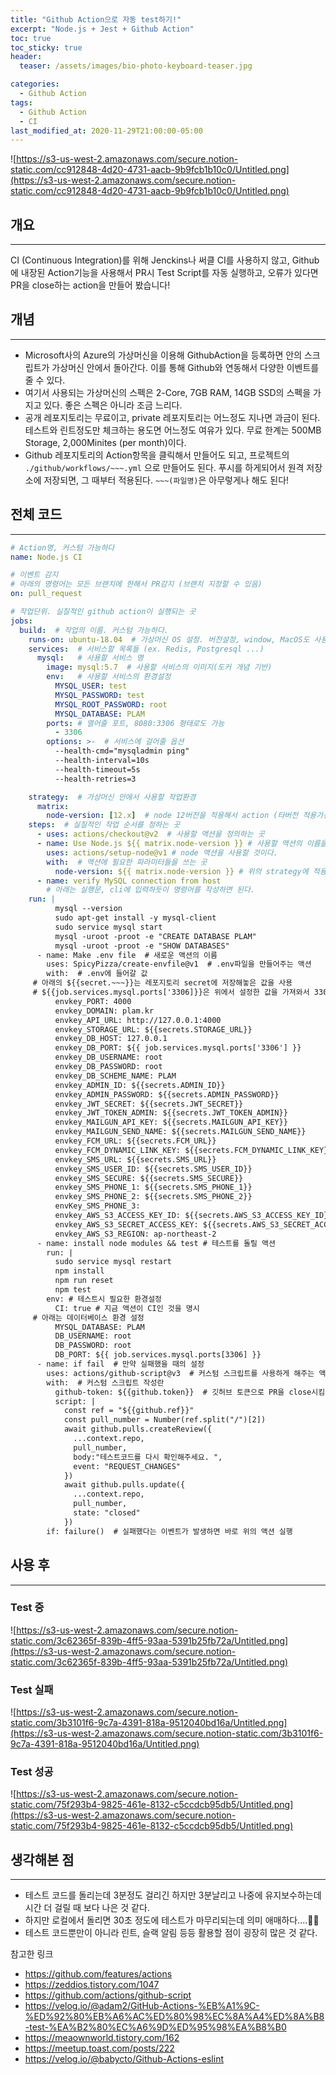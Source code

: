 ```yaml
---
title: "Github Action으로 자동 test하기!"
excerpt: "Node.js + Jest + Github Action"
toc: true
toc_sticky: true
header:
  teaser: /assets/images/bio-photo-keyboard-teaser.jpg

categories:
  - Github Action
tags:
  - Github Action
  - CI
last_modified_at: 2020-11-29T21:00:00-05:00
---
```


![https://s3-us-west-2.amazonaws.com/secure.notion-static.com/cc912848-4d20-4731-aacb-9b9fcb1b10c0/Untitled.png](https://s3-us-west-2.amazonaws.com/secure.notion-static.com/cc912848-4d20-4731-aacb-9b9fcb1b10c0/Untitled.png)

## 개요

---

CI (Continuous Integration)를 위해 Jenckins나 써클 CI를 사용하지 않고, Github에 내장된 Action기능을 사용해서 PR시 Test Script를 자동 실행하고, 오류가 있다면 PR을 close하는 action을 만들어 봤습니다!

## 개념

---

- Microsoft사의 Azure의 가상머신을 이용해 GithubAction을 등록하면 안의 스크립트가 가상머신 안에서 돌아간다. 이를 통해 Github와 연동해서 다양한 이벤트를 줄 수 있다.
- 여기서 사용되는 가상머신의 스펙은 2-Core, 7GB RAM, 14GB SSD의 스펙을 가지고 있다. 좋은 스펙은 아니라 조금 느리다.
- 공개 레포지토리는 무료이고, private 레포지토리는 어느정도 지나면 과금이 된다. 테스트와 린트정도만 체크하는 용도면 어느정도 여유가 있다.
  무료 한계는 500MB Storage, 2,000Minites (per month)이다.
- Github 레포지토리의 Action항목을 클릭해서 만들어도 되고, 프로젝트의 `./github/workflows/~~~.yml` 으로 만들어도 된다. 푸시를 하게되어서 원격 저장소에 저장되면, 그 때부터 적용된다. `~~~(파일명)`은 아무렇게나 해도 된다!

## 전체 코드

---

```yaml
# Action명, 커스텀 가능하다
name: Node.js CI

# 이벤트 감지
# 아래의 명령어는 모든 브랜치에 한해서 PR감지 (브랜치 지정할 수 있음)
on: pull_request

# 작업단위. 실질적인 github action이 실행되는 곳
jobs:
  build:  # 작업의 이름. 커스텀 가능하다.
    runs-on: ubuntu-18.04  # 가상머신 OS 설정. 버전설정, window, MacOS도 사용할 수 있다.
    services:  # 서비스할 목록들 (ex. Redis, Postgresql ...)
      mysql:   # 사용할 서비스 명
        image: mysql:5.7  # 사용할 서비스의 이미지(도커 개념 기반)
        env:   # 사용할 서비스의 환경설정
          MYSQL_USER: test
          MYSQL_PASSWORD: test
          MYSQL_ROOT_PASSWORD: root
          MYSQL_DATABASE: PLAM
        ports: # 열어줄 포트, 8080:3306 형태로도 가능
          - 3306
        options: >-  # 서비스에 걸어줄 옵션
          --health-cmd="mysqladmin ping"
          --health-interval=10s
          --health-timeout=5s
          --health-retries=3

    strategy:  # 가상머신 안에서 사용할 작업환경
      matrix:
        node-version: [12.x]  # node 12버전을 적용해서 action (타버전 적용가능)
    steps:  # 실질적인 작업 순서를 정하는 곳
      - uses: actions/checkout@v2  # 사용할 액션을 정의하는 곳
      - name: Use Node.js ${{ matrix.node-version }} # 사용할 액션의 이름을 정의
        uses: actions/setup-node@v1 # node 액션을 사용할 것이다.
        with:  # 액션에 필요한 파라미터들을 쓰는 곳
          node-version: ${{ matrix.node-version }} # 위의 strategy에 적용한 노드의 버전을 액션에서 가져온다.
      - name: verify MySQL connection from host
        # 아래는 실행문, cli에 입력하듯이 명령어를 작성하면 된다.
    run: |
          mysql --version
          sudo apt-get install -y mysql-client
          sudo service mysql start
          mysql -uroot -proot -e "CREATE DATABASE PLAM"
          mysql -uroot -proot -e "SHOW DATABASES"
      - name: Make .env file  # 새로운 액션의 이름
        uses: SpicyPizza/create-envfile@v1  # .env파일을 만들어주는 액션
        with:  # .env에 들어갈 값
     # 아래의 ${{secret.~~~}}는 레포지토리 secret에 저장해놓은 값을 사용
     # ${{job.services.mysql.ports['3306]}}은 위에서 설정한 값을 가져와서 3306과 매칭되는 포트값을 넣는 것
          envkey_PORT: 4000
          envkey_DOMAIN: plam.kr
          envkey_API_URL: http://127.0.0.1:4000
          envkey_STORAGE_URL: ${{secrets.STORAGE_URL}}
          envkey_DB_HOST: 127.0.0.1
          envkey_DB_PORT: ${{ job.services.mysql.ports['3306'] }}
          envkey_DB_USERNAME: root
          envkey_DB_PASSWORD: root
          envkey_DB_SCHEME_NAME: PLAM
          envkey_ADMIN_ID: ${{secrets.ADMIN_ID}}
          envkey_ADMIN_PASSWORD: ${{secrets.ADMIN_PASSWORD}}
          envkey_JWT_SECRET: ${{secrets.JWT_SECRET}}
          envkey_JWT_TOKEN_ADMIN: ${{secrets.JWT_TOKEN_ADMIN}}
          envkey_MAILGUN_API_KEY: ${{secrets.MAILGUN_API_KEY}}
          envkey_MAILGUN_SEND_NAME: ${{secrets.MAILGUN_SEND_NAME}}
          envkey_FCM_URL: ${{secrets.FCM_URL}}
          envkey_FCM_DYNAMIC_LINK_KEY: ${{secrets.FCM_DYNAMIC_LINK_KEY}}
          envkey_SMS_URL: ${{secrets.SMS_URL}}
          envkey_SMS_USER_ID: ${{secrets.SMS_USER_ID}}
          envkey_SMS_SECURE: ${{secrets.SMS_SECURE}}
          envkey_SMS_PHONE_1: ${{secrets.SMS_PHONE_1}}
          envkey_SMS_PHONE_2: ${{secrets.SMS_PHONE_2}}
          envKey_SMS_PHONE_3:
          envkey_AWS_S3_ACCESS_KEY_ID: ${{secrets.AWS_S3_ACCESS_KEY_ID}}
          envkey_AWS_S3_SECRET_ACCESS_KEY: ${{secrets.AWS_S3_SECRET_ACCESS_KEY}}
          envkey_AWS_S3_REGION: ap-northeast-2
      - name: install node modules && test # 테스트를 돌릴 액션
        run: |
          sudo service mysql restart
          npm install
          npm run reset
          npm test
        env: # 테스트시 필요한 환경설정
          CI: true # 지금 액션이 CI인 것을 명시
     # 아래는 데이터베이스 환경 설정
          MYSQL_DATABASE: PLAM
          DB_USERNAME: root
          DB_PASSWORD: root
          DB_PORT: ${{ job.services.mysql.ports[3306] }}
      - name: if fail  # 만약 실패했을 때의 설정
        uses: actions/github-script@v3  # 커스텀 스크립트를 사용하게 해주는 액션
        with:  # 커스텀 스크립트 작성란
          github-token: ${{github.token}}  # 깃허브 토큰으로 PR을 close시킴
          script: |
            const ref = "${{github.ref}}"
            const pull_number = Number(ref.split("/")[2])
            await github.pulls.createReview({
              ...context.repo,
              pull_number,
              body:"테스트코드를 다시 확인해주세요. ",
              event: "REQUEST_CHANGES"
            })
            await github.pulls.update({
              ...context.repo,
              pull_number,
              state: "closed"
            })
        if: failure()  # 실패했다는 이벤트가 발생하면 바로 위의 액션 실행
```

## 사용 후

---

### Test 중

![https://s3-us-west-2.amazonaws.com/secure.notion-static.com/3c62365f-839b-4ff5-93aa-5391b25fb72a/Untitled.png](https://s3-us-west-2.amazonaws.com/secure.notion-static.com/3c62365f-839b-4ff5-93aa-5391b25fb72a/Untitled.png)

### Test 실패

![https://s3-us-west-2.amazonaws.com/secure.notion-static.com/3b3101f6-9c7a-4391-818a-9512040bd16a/Untitled.png](https://s3-us-west-2.amazonaws.com/secure.notion-static.com/3b3101f6-9c7a-4391-818a-9512040bd16a/Untitled.png)

### Test 성공

![https://s3-us-west-2.amazonaws.com/secure.notion-static.com/75f293b4-9825-461e-8132-c5ccdcb95db5/Untitled.png](https://s3-us-west-2.amazonaws.com/secure.notion-static.com/75f293b4-9825-461e-8132-c5ccdcb95db5/Untitled.png)

## 생각해본 점

---

- 테스트 코드를 돌리는데 3분정도 걸리긴 하지만 3분날리고 나중에 유지보수하는데 시간 더 걸릴 때 보다 나은 것 같다.
- 하지만 로컬에서 돌리면 30초 정도에 테스트가 마무리되는데 의미 애매하다....🤷‍♂️
- 테스트 코드뿐만이 아니라 린트, 슬랙 알림 등등 활용할 점이 굉장히 많은 것 같다.

참고한 링크

- <https://github.com/features/actions>
- <https://zeddios.tistory.com/1047>
- <https://github.com/actions/github-script>
- <https://velog.io/@adam2/GitHub-Actions-%EB%A1%9C-%ED%92%80%EB%A6%AC%ED%80%98%EC%8A%A4%ED%8A%B8-test-%EA%B2%80%EC%A6%9D%ED%95%98%EA%B8%B0>
- <https://meaownworld.tistory.com/162>
- <https://meetup.toast.com/posts/222>
- <https://velog.io/@babycto/Github-Actions-eslint>

